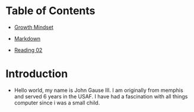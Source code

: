 # Table of Contents

* [Growth Mindset](Growth_Mindset.md)

* [Markdown](Markdown.md)

* [Reading 02](Coders_computer.md)

# Introduction

* Hello world, my name is John Gause III. I am originally from memphis and served 6 years in the USAF. I have had a fascination with all things computer since i was a small child.
